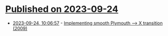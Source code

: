 # [Published on 2023-09-24](index.md)

* [2023-09-24, 10:06:57](https://lobste.rs/s/hrnw7f/implementing_smooth_plymouth_x) - [Implementing smooth Plymouth ⟶ X transition (2009)](https://blogs.gnome.org/halfline/2009/11/28/plymouth-%E2%9F%B6-x-transition/)
